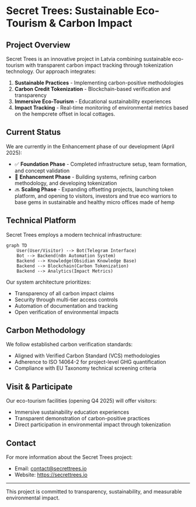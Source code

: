 # Secret Trees: Sustainable Eco-Tourism & Carbon Impact

## Project Overview

Secret Trees is an innovative project in Latvia combining sustainable eco-tourism with transparent carbon impact tracking through tokenization technology. Our approach integrates:

1. **Sustainable Practices** - Implementing carbon-positive methodologies
2. **Carbon Credit Tokenization** - Blockchain-based verification and transparency
3. **Immersive Eco-Tourism** - Educational sustainability experiences
4. **Impact Tracking** - Real-time monitoring of environmental metrics based on the hempcrete offset in local cottages.

## Current Status

We are currently in the Enhancement phase of our development (April 2025):

- ✅ **Foundation Phase** - Completed infrastructure setup, team formation, and concept validation
- 🔄 **Enhancement Phase** - Building systems, refining carbon methodology, and developing tokenization
- 🔜 **Scaling Phase** - Expanding offsetting projects, launching token platform, and opening to visitors, investors and true eco warriors to base gems in sustainable and healthy micro offices made of hemp

## Technical Platform

Secret Trees employs a modern technical infrastructure:

```mermaid
graph TD
    User(User/Visitor) --> Bot(Telegram Interface)
    Bot --> Backend(n8n Automation System)
    Backend --> Knowledge(Obsidian Knowledge Base)
    Backend --> Blockchain(Carbon Tokenization)
    Backend --> Analytics(Impact Metrics)
```

Our system architecture prioritizes:
- Transparency of all carbon impact claims
- Security through multi-tier access controls
- Automation of documentation and tracking
- Open verification of environmental impacts

## Carbon Methodology

We follow established carbon verification standards:
- Aligned with Verified Carbon Standard (VCS) methodologies
- Adherence to ISO 14064-2 for project-level GHG quantification
- Compliance with EU Taxonomy technical screening criteria

## Visit & Participate

Our eco-tourism facilities (opening Q4 2025) will offer visitors:
- Immersive sustainability education experiences
- Transparent demonstration of carbon-positive practices
- Direct participation in environmental impact through tokenization

## Contact

For more information about the Secret Trees project:
- Email: contact@secrettrees.io
- Website: https://secrettrees.io

---

This project is committed to transparency, sustainability, and measurable environmental impact. 